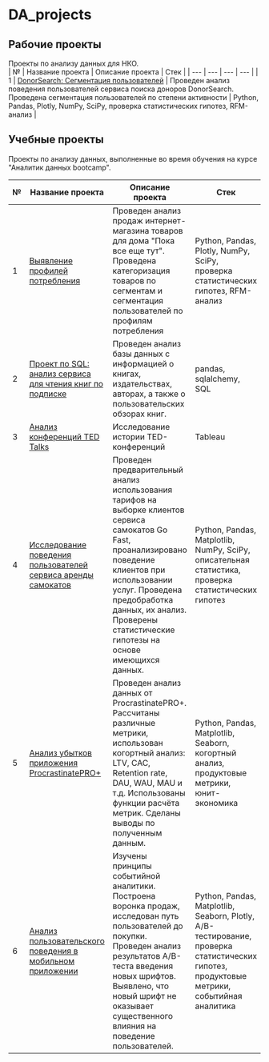 # DA_projects

## Рабочие проекты  
Проекты по анализу данных для НКО.  
| № | Название проекта | Описание проекта | Стек |
| --- | --- | --- | --- |
| 1 | [DonorSearch: Сегментация пользователей](https://github.com/korneeva-anastasia/DA_projects/tree/main/donor_search) | Проведен анализ поведения пользователей сервиса поиска доноров DonorSearch. Проведена сегментация пользователей по степени активности | Python, Pandas, Plotly, NumPy, SciPy, проверка статистических гипотез, RFM-анализ |

## Учебные проекты  
Проекты по анализу данных, выполненные во время обучения на курсе "Аналитик данных bootcamp".

| № | Название проекта | Описание проекта | Стек |
| --- | --- | --- | --- |
| 1 | [Выявление профилей потребления](https://github.com/korneeva-anastasia/DA_projects/tree/main/final_ecomm) | Проведен анализ продаж интернет-магазина товаров для дома "Пока все еще тут". Проведена категоризация товаров по сегментам и сегментация пользователей по профилям потребления | Python, Pandas, Plotly, NumPy, SciPy, проверка статистических гипотез, RFM-анализ |
| 2 | [Проект по SQL: анализ сервиса для чтения книг по подписке](https://github.com/korneeva-anastasia/DA_projects/tree/main/sql_project) | Проведен анализ базы данных с информацией о книгах, издательствах, авторах, а также о пользовательских обзорах книг. | pandas, sqlalchemy, SQL |
| 3 | [Анализ конференций TED Talks](https://public.tableau.com/app/profile/anastasia.korneeva/viz/TEDproject_17141460141600/Story1) | Исследование истории TED-конференций | Tableau |
| 4 | [Исследование поведения пользователей сервиса аренды самокатов](https://github.com/korneeva-anastasia/DA_projects/tree/main/gofast) | Проведен предварительный анализ использования тарифов на выборке клиентов сервиса самокатов Go Fast, проанализировано поведение клиентов при использовании услуг. Проведена предобработка данных, их анализ. Проверены статистические гипотезы на основе имеющихся данных. | Python, Pandas, Matplotlib, NumPy, SciPy, описательная статистика, проверка статистических гипотез |
| 5 | [Анализ убытков приложения ProcrastinatePRO+](https://github.com/korneeva-anastasia/DA_projects/tree/main/procrastinate_pro) | Проведен анализ данных от ProcrastinatePRO+. Рассчитаны различные метрики, использован когортный анализ: LTV, CAC, Retention rate, DAU, WAU, MAU и т.д. Использованы функции расчёта метрик. Сделаны выводы по полученным данным. | Python, Pandas, Matplotlib, Seaborn, когортный анализ, продуктовые метрики, юнит-экономика |
| 6 | [Анализ пользовательского поведения в мобильном приложении](https://github.com/korneeva-anastasia/DA_projects/tree/main/mobapp) | Изучены принципы событийной аналитики. Построена воронка продаж, исследован путь пользователей до покупки. Проведен анализ результатов A/B-теста введения новых шрифтов. Выявлено, что новый шрифт не оказывает существенного влияния на поведение пользователей. | Python, Pandas, Matplotlib, Seaborn, Plotly, A/B-тестирование, проверка статистических гипотез, продуктовые метрики, событийная аналитика |
